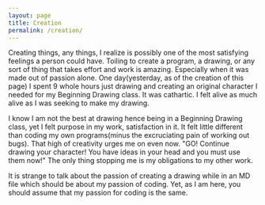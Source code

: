 ```yaml
---
layout: page
title: Creation
permalink: /creation/
---
```


Creating things, any things, I realize is possibly one of the most satisfying feelings
a person could have. Toiling to create a program, a drawing, or any sort of thing
that takes effort and work is amazing. Especially when it was made out of passion
alone. One day(yesterday, as of the creation of this page) I spent 9 whole hours just
drawing and creating an original character I needed for my Beginning Drawing class.
It was cathartic. I felt alive as much alive as I was seeking to make my drawing.

I know I am not the best at drawing hence being in a Beginning Drawing class, yet I
felt purpose in my work, satisfaction in it. It felt little different than coding
my own programs(minus the excruciating pain of working out bugs). That high of
creativity urges me on even now. "GO! Continue drawing your character! You have
ideas in your head and you must use them now!" The only thing stopping me is my
obligations to my other work.

It is strange to talk about the passion of creating a drawing while in an MD file
which should be about my passion of coding. Yet, as I am here, you should assume that
my passion for coding is the same.
